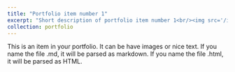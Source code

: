```yaml
---
title: "Portfolio item number 1"
excerpt: "Short description of portfolio item number 1<br/><img src='/images/IMG_9974-768x576.jpg height=180'/>"
collection: portfolio
---
```


This is an item in your portfolio. It can be have images or nice text. If you name the file .md, it will be parsed as markdown. If you name the file .html, it will be parsed as HTML. 
